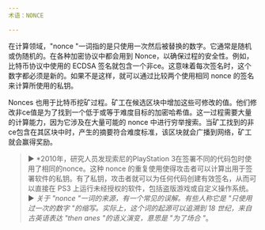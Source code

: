 ```yaml
---
术语：NONCE

---
```

在计算领域，"nonce "一词指的是只使用一次然后被替换的数字。它通常是随机或伪随机的。在各种加密协议中都会用到 Nonce，以确保过程的安全性。例如，比特币协议中使用的 ECDSA 签名就包含一个非ce。这意味着每次签名时，这个数字都必须是新的。如果不是这样，就可以通过比较两个使用相同 nonce 的签名来计算所使用的私钥。

Nonces 也用于比特币挖矿过程。矿工在候选区块中增加这些可修改的值。他们修改非ce值是为了找到一个低于或等于难度目标的加密哈希值。这一过程需要大量的计算能力，因为它涉及在大量可能的 nonce 中进行穷举搜索。当矿工找到的非ce包含在其区块中时，产生的摘要符合难度标准，该区块就会广播到网络，矿工就会赢得奖励。

> ► *2010年，研究人员发现索尼的PlayStation 3在签署不同的代码包时使用了相同的nonce。这种 nonce 的重复使用使得攻击者可以计算出用于签署软件的私钥。有了私钥，攻击者就可以为任何代码创建有效签名，从而可以直接在 PS3 上运行未经授权的软件，包括盗版游戏或自定义操作系统。
> ► *关于 "nonce "一词的来源，有一个常见的误解。有些人称它是 "只使用过一次的数字 "的缩写。实际上，这个词的起源可以追溯到 18 世纪，来自古英语表达 "then anes "的语义演变，意思是 "为了场合 "*。